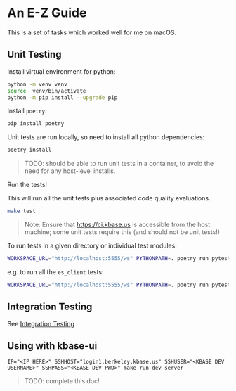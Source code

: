 # An E-Z Guide

This is a set of tasks which worked well for me on macOS.

## Unit Testing

Install virtual environment for python:

```sh
python -m venv venv
source  venv/bin/activate
python -m pip install --upgrade pip
```

Install `poetry`:

```sh
pip install poetry
```

Unit tests are run locally, so need to install all python dependencies:

```sh
poetry install
```

> TODO: should be able to run unit tests in a container, to avoid the need for any host-level installs.

Run the tests!

This will run all the unit tests plus associated code quality evaluations.

```sh
make test
```

> Note: Ensure that https://ci.kbase.us is accessible from the host machine; some unit tests require this (and should not be unit tests!)

To run tests in a given directory or individual test modules:

```sh
WORKSPACE_URL="http://localhost:5555/ws" PYTHONPATH=. poetry run pytest -vv tests/unit/PATH
```

e.g. to run all the `es_client` tests:

```sh
WORKSPACE_URL="http://localhost:5555/ws" PYTHONPATH=. poetry run pytest -vv tests/unit/es_client
```

## Integration Testing

See [Integration Testing](integration-testing.md)


## Using with kbase-ui

```
IP="<IP HERE>" SSHHOST="login1.berkeley.kbase.us" SSHUSER="<KBASE DEV USERNAME>" SSHPASS="<KBASE DEV PWD>" make run-dev-server
```

> TODO: complete this doc!